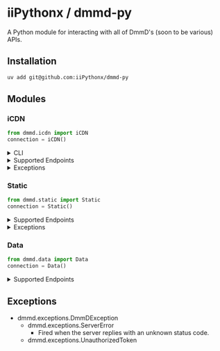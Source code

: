 # iiPythonx / dmmd-py

A Python module for interacting with all of DmmD's (soon to be various) APIs.

## Installation

```sh
uv add git@github.com:iiPythonx/dmmd-py
```

## Modules


### iCDN

```py
from dmmd.icdn import iCDN
connection = iCDN()
```

<details>

<summary>CLI</summary>

```sh
icdn query <UUID>
icdn search --begin --end --minimum --maximum --count --loose --order --page --sort --tags --uuid --query NAME
icdn list --count --page --query
icdn add --file --token --time NAME
icdn update --file --token --time --uuid NAME
icdn remove --token <UUID>
icdn details
```

Nearly everything is optional, for more information, run `icdn --help` or check [DmmD's detailed API docs](https://github.com/DmmDGM/dmmd-icdn).

</details>

<details>

<summary>Supported Endpoints</summary>

```py
class SortOrder(Enum):
    ASCENDING
    DESCENDING

class SortType(Enum):
    NAME
    TIME
    UUID

type DataModel = {
    data: dict
    mime: str
    name: str
    size: int
    tags: list[str]
    time: datetime
    uuid: str
}

type StoreModel = {
    file_limit:   int
    store_limit:  int
    store_length: int
    store_size:   int
    protected:    bool
}

async iCDN.file(uuid: str) -> bytes

async iCDN.query(uuid: str) -> DataModel

async iCDN.add(
    file:   Path,
    name:   str,
    data?:  dict      = {},
    tags?:  list[str] = [],
    time?:  datetime  = datetime.now(),
    token?: str
) -> DataModel

async iCDN.update(
    uuid:   str,
    file?:  Path,
    name?:  str,
    data?:  dict      = {},
    tags?:  list[str] = [],
    time?:  datetime  = datetime.now(),
    token?: str
) -> DataModel

async iCDN.remove(
    uuid:   str,
    token?: str
) -> DataModel

async iCDN.store() -> StoreModel

iCDN.search(
    begin?:   int,
    end?:     int,
    minimum?: int,
    maximum?: int
    count?    int         = 25,
    loose?:   bool        = False,
    name?:    str,
    order?:   SortOrder   = SortOrder.DESCENDING,
    page?:    int         = 0,
    sort?:    SortType    = SortType.TIME,
    tags?:    list[str],
    uuid?:    str
} -> BuiltCallable

iCDN.list(
    count?: int  = 25
    page?:  int  = 0
) -> BuiltCallable

async BuiltCallable.fetch() -> list[UUID]
async BuiltCallable.query() -> list[DataModel]
```

All endpoints that support querying must be called first with your arguments, and then awaited with any additional options. An example of this is as follows:

```py
endpoint = iCDN.search("bocchi the rock")
await endpoint.query()  # Returns a list of BaseModels
await endpoint.fetch()  # Returns a list of UUIDs
```

</details>

<details>

<summary>Exceptions</summary>

- dmmd.exceptions.DmmDException
    - dmmd.exceptions.BadFile
    - dmmd.exceptions.BadJSON
    - dmmd.exceptions.GenericInvalid
        - dmmd.exceptions.InvalidData
        - dmmd.exceptions.InvalidName
        - dmmd.exceptions.InvalidTags
        - dmmd.exceptions.InvalidTime
        - dmmd.exceptions.InvalidToken
        - dmmd.exceptions.InvalidUUID
    - dmmd.exceptions.LargeSource
    - dmmd.exceptions.MissingAsset
    - dmmd.exceptions.MissingContent
    - dmmd.exceptions.UnauthorizedToken
    - dmmd.exceptions.UnsupportedMime

</details>

### Static

```py
from dmmd.static import Static
connection = Static()
```

<details>

<summary>Supported Endpoints</summary>

```py
async Static.directory(path?: str = "") -> list[str]
async Static.file(path: str) -> bytes
```

</details>

<details>

<summary>Exceptions</summary>

- dmmd.exceptions.DmmDException
    - dmmd.exceptions.OutOfBoundsFile
    - dmmd.exceptions.UnknownEndpoint
    - dmmd.exceptions.UnknownDirectory
    - dmmd.exceptions.UnknownFile

</details>

### Data

```py
from dmmd.data import Data
connection = Data()
```

<details>

<summary>Supported Endpoints</summary>

```py
type Tag = {
    id:   str
    name: str
}

type Anime = {
    begin:   str | None
    comment: str | Noned
    end:     str | None
    id:      str
    name:    str
    rating:  int | float | None
    tags:    list[str]
    title:   str
    wiki:    str | None
}

type Game = Anime | {
    users: list[str]
}

async Data.tags()  -> list[Tag]
async Data.anime() -> list[Anime]
async Data.games() -> list[Game]
```

</details>

## Exceptions

- dmmd.exceptions.DmmDException
    - dmmd.exceptions.ServerError
        - Fired when the server replies with an unknown status code.
    - dmmd.exceptions.UnauthorizedToken
